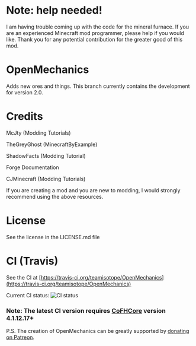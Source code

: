 # Note: help needed!
I am having trouble coming up with the code for the mineral furnace. If you are an experienced Minecraft mod programmer, please help if you would like. Thank you for any potential contribution for the greater good of this mod.

# OpenMechanics
Adds new ores and things. This branch currently contains the development for version 2.0.

# Credits
McJty (Modding Tutorials)

TheGreyGhost (MinecraftByExample)

ShadowFacts (Modding Tutorial)

Forge Documentation

CJMinecraft (Modding Tutorials)

If you are creating a mod and you are new to modding, I would strongly recommend using the above resources.

# License

See the license in the LICENSE.md file

# CI (Travis)

See the CI at [https://travis-ci.org/teamisotope/OpenMechanics](https://travis-ci.org/teamisotope/OpenMechanics)

Current CI status: ![CI status](https://api.travis-ci.org/teamisotope/OpenMechanics.svg?branch=mc1.10 "CI status")

### Note: The latest CI version requires [CoFHCore](https://minecraft.curseforge.com/projects/CoFHCore) version 4.1.12.17+

P.S. The creation of OpenMechanics can be greatly supported by [donating on Patreon](https://patreon.com/thepuzzlemaker).
